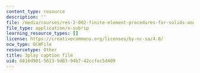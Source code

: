```yaml
---
content_type: resource
description: ''
file: /media/courses/res-2-002-finite-element-procedures-for-solids-and-structures-spring-2010/6816d90156135d0394b742ccfec5d409_ieV1yZ1l7-c.vtt
file_type: application/x-subrip
learning_resource_types: []
license: https://creativecommons.org/licenses/by-nc-sa/4.0/
ocw_type: OCWFile
resourcetype: Other
title: 3play caption file
uid: 6816d901-5613-5d03-94b7-42ccfec5d409
---
```


